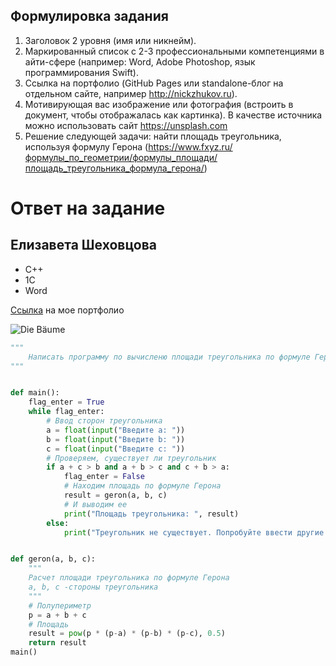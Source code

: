
## Формулировка задания
1. Заголовок 2 уровня (имя или никнейм).
2. Маркированный список с 2-3 профессиональными компетенциями в айти-сфере (например: Word, Adobe Photoshop, язык программирования Swift).
3. Ссылка на портфолио (GitHub Pages или standalone-блог на отдельном сайте, например http://nickzhukov.ru).
4. Мотивирующая вас изображение или фотография (встроить в документ, чтобы отображалась как картинка). В качестве источника можно использовать сайт https://unsplash.com
5. Решение следующей задачи: найти площадь треугольника, используя формулу Герона (https://www.fxyz.ru/формулы_по_геометрии/формулы_площади/площадь_треугольника_формула_герона/)

# Ответ на задание

## Елизавета Шеховцова

- C++
- 1С
- Word

[Ссылка](https://shekhovtcovae.github.io) на мое портфолио

![Die Bäume](https://images.unsplash.com/photo-1486162928267-e6274cb3106f?ixlib=rb-1.2.1&ixid=eyJhcHBfaWQiOjEyMDd9&auto=format&fit=crop&w=1534&q=80)
```python
"""
    Написать программу по вычисленю площади треугольника по формуле Герона
"""


def main():
    flag_enter = True
    while flag_enter:
        # Ввод сторон треугольника
        a = float(input("Введите a: "))
        b = float(input("Введите b: "))
        c = float(input("Введите c: "))
        # Проверяем, существует ли треугольник
        if a + c > b and a + b > c and c + b > a:
            flag_enter = False
            # Находим площадь по формуле Герона
            result = geron(a, b, c)
            # И выводим ее
            print("Площадь треугольника: ", result)
        else:
            print("Треугольник не существует. Попробуйте ввести другие данные")


def geron(a, b, c):
    """
    Расчет площади треугольника по формуле Герона
    a, b, c -стороны треугольника
    """
    # Полупериметр
    p = a + b + c
    # Площадь
    result = pow(p * (p-a) * (p-b) * (p-c), 0.5)
    return result
main()

```
